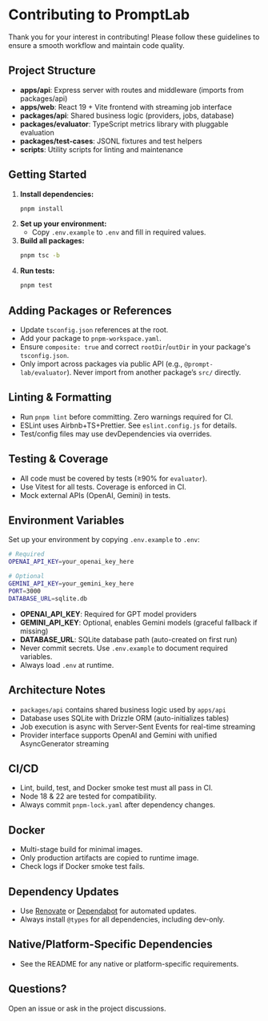# Contributing to PromptLab

Thank you for your interest in contributing! Please follow these guidelines to ensure a smooth workflow and maintain code quality.

## Project Structure

- **apps/api**: Express server with routes and middleware (imports from packages/api)
- **apps/web**: React 19 + Vite frontend with streaming job interface
- **packages/api**: Shared business logic (providers, jobs, database)
- **packages/evaluator**: TypeScript metrics library with pluggable evaluation
- **packages/test-cases**: JSONL fixtures and test helpers
- **scripts**: Utility scripts for linting and maintenance

## Getting Started

1. **Install dependencies:**
   ```sh
   pnpm install
   ```
2. **Set up your environment:**
   - Copy `.env.example` to `.env` and fill in required values.
3. **Build all packages:**
   ```sh
   pnpm tsc -b
   ```
4. **Run tests:**
   ```sh
   pnpm test
   ```

## Adding Packages or References

- Update `tsconfig.json` references at the root.
- Add your package to `pnpm-workspace.yaml`.
- Ensure `composite: true` and correct `rootDir`/`outDir` in your package's `tsconfig.json`.
- Only import across packages via public API (e.g., `@prompt-lab/evaluator`). Never import from another package’s `src/` directly.

## Linting & Formatting

- Run `pnpm lint` before committing. Zero warnings required for CI.
- ESLint uses Airbnb+TS+Prettier. See `eslint.config.js` for details.
- Test/config files may use devDependencies via overrides.

## Testing & Coverage

- All code must be covered by tests (≥90% for `evaluator`).
- Use Vitest for all tests. Coverage is enforced in CI.
- Mock external APIs (OpenAI, Gemini) in tests.

## Environment Variables

Set up your environment by copying `.env.example` to `.env`:

```bash
# Required
OPENAI_API_KEY=your_openai_key_here

# Optional
GEMINI_API_KEY=your_gemini_key_here
PORT=3000
DATABASE_URL=sqlite.db
```

- **OPENAI_API_KEY**: Required for GPT model providers
- **GEMINI_API_KEY**: Optional, enables Gemini models (graceful fallback if missing)
- **DATABASE_URL**: SQLite database path (auto-created on first run)
- Never commit secrets. Use `.env.example` to document required variables.
- Always load `.env` at runtime.

## Architecture Notes

- `packages/api` contains shared business logic used by `apps/api`
- Database uses SQLite with Drizzle ORM (auto-initializes tables)
- Job execution is async with Server-Sent Events for real-time streaming
- Provider interface supports OpenAI and Gemini with unified AsyncGenerator streaming

## CI/CD

- Lint, build, test, and Docker smoke test must all pass in CI.
- Node 18 & 22 are tested for compatibility.
- Always commit `pnpm-lock.yaml` after dependency changes.

## Docker

- Multi-stage build for minimal images.
- Only production artifacts are copied to runtime image.
- Check logs if Docker smoke test fails.

## Dependency Updates

- Use [Renovate](https://github.com/renovatebot/renovate) or [Dependabot](https://github.com/dependabot) for automated updates.
- Always install `@types` for all dependencies, including dev-only.

## Native/Platform-Specific Dependencies

- See the README for any native or platform-specific requirements.

## Questions?

Open an issue or ask in the project discussions.
